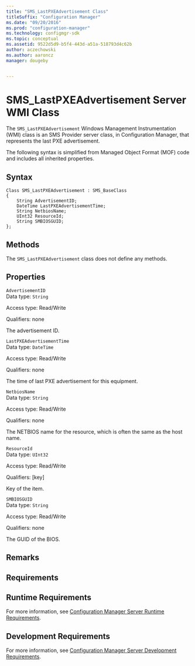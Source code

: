 ```yaml
---
title: "SMS_LastPXEAdvertisement Class"
titleSuffix: "Configuration Manager"
ms.date: "09/20/2016"
ms.prod: "configuration-manager"
ms.technology: configmgr-sdk
ms.topic: conceptual
ms.assetid: 9522d5d9-b5f4-443d-a51a-518793d4c62b
author: aczechowski
ms.author: aaroncz
manager: dougeby


---
```

# SMS_LastPXEAdvertisement Server WMI Class
The `SMS_LastPXEAdvertisement` Windows Management Instrumentation (WMI) class is an SMS Provider server class, in Configuration Manager, that represents the last PXE advertisement.  

 The following syntax is simplified from Managed Object Format (MOF) code and includes all inherited properties.  

## Syntax  

```  
Class SMS_LastPXEAdvertisement : SMS_BaseClass  
{  
    String AdvertisementID;  
    DateTime LastPXEAdvertisementTime;  
    String NetbiosName;  
    UInt32 ResourceId;  
    String SMBIOSGUID;  
};  
```  

## Methods  
 The `SMS_LastPXEAdvertisement` class does not define any methods.  

## Properties  
 `AdvertisementID`  
 Data type: `String`  

 Access type: Read/Write  

 Qualifiers: none  

 The advertisement ID.  

 `LastPXEAdvertisementTime`  
 Data type: `DateTime`  

 Access type: Read/Write  

 Qualifiers: none  

 The time of last PXE advertisement for this equipment.  

 `NetbiosName`  
 Data type: `String`  

 Access type: Read/Write  

 Qualifiers: none  

 The NETBIOS name for the resource, which is often the same as the host name.

 `ResourceId`  
 Data type: `UInt32`  

 Access type: Read/Write  

 Qualifiers: [key]  

 Key of the item.  

 `SMBIOSGUID`  
 Data type: `String`  

 Access type: Read/Write  

 Qualifiers: none  

 The GUID of the BIOS.  

## Remarks  

## Requirements  

## Runtime Requirements  
 For more information, see [Configuration Manager Server Runtime Requirements](../../../../../develop/core/reqs/server-runtime-requirements.md).  

## Development Requirements  
 For more information, see [Configuration Manager Server Development Requirements](../../../../../develop/core/reqs/server-development-requirements.md).
